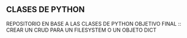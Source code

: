 CLASES DE PYTHON
---

REPOSITORIO EN BASE A LAS CLASES DE PYTHON
OBJETIVO FINAL :: CREAR UN CRUD PARA UN FILESYSTEM O UN OBJETO DICT
